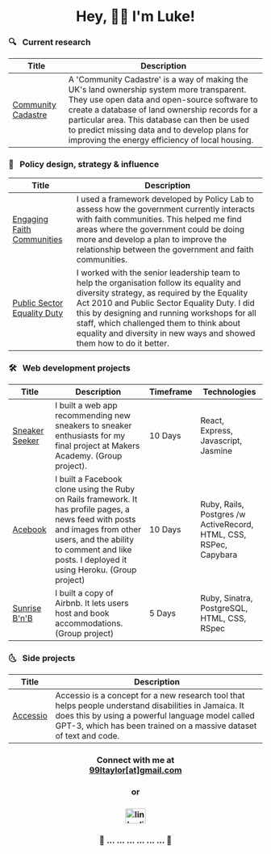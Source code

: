 <h1 align="center">Hey, 👋🏽 I'm Luke!</h1>

### 🔍 &nbsp; Current research

| Title    | Description |
| -------- | --------|
|[Community Cadastre][7]| A 'Community Cadastre' is a way of making the UK's land ownership system more transparent. They use open data and open-source software to create a database of land ownership records for a particular area. This database can then be used to predict missing data and to develop plans for improving the energy efficiency of local housing.|

[7]:https://github.com/99ltaylor/community_cadastre

### 🎨 &nbsp; Policy design, strategy & influence

| Title    | Description |
| -------- | --------|
|[Engaging Faith Communities][4]|I used a framework developed by Policy Lab to assess how the government currently interacts with faith communities. This helped me find areas where the government could be doing more and develop a plan to improve the relationship between the government and faith communities.|
|[Public Sector Equality Duty][5]|I worked with the senior leadership team to help the organisation follow its equality and diversity strategy, as required by the Equality Act 2010 and Public Sector Equality Duty. I did this by designing and running workshops for all staff, which challenged them to think about equality and diversity in new ways and showed them how to do it better.|

[4]:https://99ltaylor.github.io/portfolio/#engaging_faith_communities
[5]:https://99ltaylor.github.io/portfolio/#public_sector_equality_duty

### 🛠 &nbsp; Web development projects

| Title    | Description |Timeframe| Technologies| 
| -------- | --------|--------| -------- |
|[Sneaker Seeker][1]| I built a web app recommending new sneakers to sneaker enthusiasts for my final project at Makers Academy. (Group project).|10 Days|React, Express, Javascript, Jasmine|
| [Acebook][2]|I built a Facebook clone using the Ruby on Rails framework. It has profile pages, a news feed with posts and images from other users, and the ability to comment and like posts. I deployed it using Heroku. (Group project)|10 Days|Ruby, Rails, Postgres /w ActiveRecord, HTML, CSS, RSPec, Capybara|
| [Sunrise B'n'B][3]|I built a copy of Airbnb. It lets users host and book accommodations. (Group project)|5 Days|Ruby, Sinatra, PostgreSQL, HTML, CSS, RSpec|

[1]:https://github.com/InfobyAdrienne/Test-React-Express
[2]:https://github.com/99ltaylor/acebook-all-css-no-style
[3]:https://github.com/Ifrahhssn/makersbnb-sunrise-collective

### 🌜 &nbsp; Side projects

| Title    | Description |
| -------- | --------|
|[Accessio][6]|Accessio is a concept for a new research tool that helps people understand disabilities in Jamaica. It does this by using a powerful language model called GPT-3, which has been trained on a massive dataset of text and code.|

[6]:https://github.com/99ltaylor/Accessio

<h3 align="center">Connect with me at <br> <a href="mailto:99ltaylor@gmail.com">99ltaylor[at]gmail.com</a> </h3>
<h3 align="center">or</h3>
<h3 align="center"><a href="https://www.linkedin.com/in/lukeojtaylor" target="_blank"><img align="center" src="https://cdn.jsdelivr.net/npm/simple-icons@3.0.1/icons/linkedin.svg" alt="linkedin" height="30" width="40" /></a></h3>

<h3 align="center">                🐛     ...   ...   ...   ...   ...   ...   🦋  </h3>
